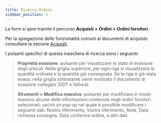 ```yaml
---
title: Ricerca Ordini
sidebar_position: 2
---
```


La form si apre tramite il percorso **Acquisti > Ordini > Ordini fornitori**.

Per la spiegazione delle funzionalità comuni ai documenti di acquisto consultare la sezione [Acquisti](/docs/purchase/purchases-intro).

I pulsanti specifici di questa maschera di ricerca sono i seguenti:   

> **Proprietà evasione**: pulsante per visualizzare lo stato di evasione degli articoli. Nella griglia superiore, per ogni riga si visualizzerà la quantità ordinata e la quantità già consegnata. Se la riga è già stata evasa, nella griglia sottostante viene mostrato il documento di evasione collegato (DDT e fattura). 
>  
> **Strumenti > Modifica massiva**: pulsante per modificare in modo massivo alcune delle informazioni contenute negli ordini fornitori selezionati; uscirà un pop up nel quale è possibile modificare i seguenti dati: Nostro riferimento, Vostro riferimento, Note, Data richiesta consegna, Data conferma ordine, e altri dati.      
